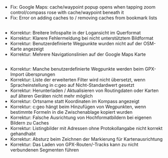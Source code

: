##
- Fix: Google Maps: cache/waypoint popup opens when tapping zoom control/compass rose with cache/waypoint beneath it
- Fix: Error on adding caches to / removing caches from bookmark lists

##
- Korrektur: Breitere Infospalte in der Logansicht im Querformat
- Korrektur: Klarere Fehlermeldung bei nicht unterstütztem Bildformat
- Korrektur: Benutzerdefinierte Wegpunkte wurden nicht auf der OSM-Karte angezeigt
- Korrektur: Mehrere Navigationslinien auf der Google Maps Karte

##
- Korrektur: Manche benutzerdefinierte Wegpunkte werden beim GPX-Import übersprungen
- Korrektur: Liste der erweiterten Filter wird nicht übersetzt, wenn Spracheinstellung in c:geo auf Nicht-Standardwert gesetzt
- Korrektur: Herunterladen / Aktualisieren von Routingdaten oder Karten auf älteren Geräten nicht mehr möglich
- Korrektur: Ortsname statt Koordinaten im Kompass angezeigt
- Korrektur: c:geo hängt beim Hinzufügen von Wegpunkten, wenn bestimmte Formeln in die Zwischenablage kopiert wurden
- Korrektur: Falsche Ausrichtung von Hochformatbildern bei eigenen Bildern zu Caches
- Korrektur: Listingbilder mit Adressen ohne Protokollangabe nicht korrekt gehandhabt
- Korrektur: Absturz beim Zeichnen der Markierung für Kartenausrichtung
- Korrektur: Das Laden von GPX-Routen/-Tracks kann zu nicht verbundenen Segmenten führen
